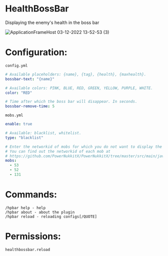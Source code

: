 # HealthBossBar
Displaying the enemy's health in the boss bar

![ApplicationFrameHost 03-12-2022 13-52-53 (3)](https://user-images.githubusercontent.com/83061703/205470064-9afff306-c925-451c-b5b9-9142ecaec50f.gif)

# Configuration:

`config.yml`
```yml
# Available placeholders: {name}, {tag}, {health}, {maxhealth}.
bossbar-text: "{name}"

# Available colors: PINK, BLUE, RED, GREEN, YELLOW, PURPLE, WHITE.
color: "RED"

# Time after which the boss bar will disappear. In seconds.
bossbar-remove-time: 5
```
`mobs.yml`
```yml
enable: true

# Available: blacklist, whitelist.
type: "blacklist"

# Enter the networkid of mobs for which you do not want to display the boss bar. 
# You can find out the networkid of each mob at 
# https://github.com/PowerNukkitX/PowerNukkitX/tree/master/src/main/java/cn/nukkit/entity/
mobs:
  - 53
  - 52
  - 131
```
# Commands:
```
/hpbar help - help
/hpbar about - about the plugin
/hpbar reload - reloading configs[/QUOTE]
```
# Permissions:
```
healthbossbar.reload
```
